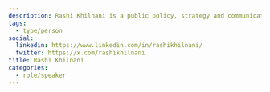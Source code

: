 ```yaml
---
description: Rashi Khilnani is a public policy, strategy and communications consultant with a passion for adding public value through ethical use of technological innovations and public-private partnerships. Rashi is a techno-optimist and has experience as an advisor to several startups in Canada and overseas. Rashi has a MPA from the Harvard Kennedy School.
tags:
  - type/person
social:
  linkedin: https://www.linkedin.com/in/rashikhilnani/
  twitter: https://x.com/rashikhilnani
title: Rashi Khilnani
categories:
  - role/speaker
---
```

